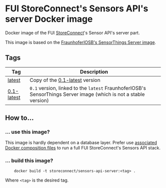 # FUI StoreConnect's Sensors API's server Docker image

Docker image of the FUI [StoreConnect](https://www.pole-scs.org/projet/storeconnect)'s Sensor API's server part.

This image is based on the [FraunhoferIOSB's SensorThings Server image](https://hub.docker.com/r/fraunhoferiosb/sensorthingsserver/). 
    
## Tags

Tag                         | Description
--------------------------- | ----------------------------------------------------------------------------------------------------------------
[latest](./0.1-latest)      | Copy of the [0.1-latest](./0.1-latest) version
[0.1-latest](./0.1-latest)  | `0.1` version, linked to the `latest` FraunhoferIOSB's SensorThings Server image (which is not a stable version)

## How to...

### ... use this image?

This image is hardly dependent on a database layer. Prefer use [associated Docker composition files](../../compositions) to run a full FUI StoreConnect's Sensors API stack.

### ... build this image? 

```
    docker build -t storeconnect/sensors-api-server:<tag> .
```

Where `<tag>` is the desired tag. 